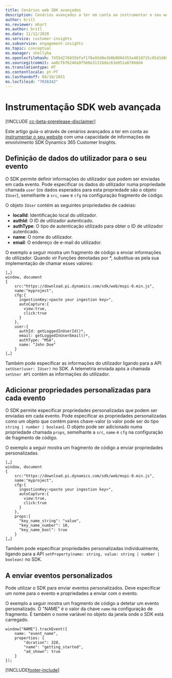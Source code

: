 ```yaml
---
title: Cenários web SDK avançados
description: Cenários avançados a ter em conta ao instrumentar o seu website com um SDK.
author: britl
ms.reviewer: mhart
ms.author: britl
ms.date: 11/12/2020
ms.service: customer-insights
ms.subservice: engagement-insights
ms.topic: conceptual
ms.manager: shellyha
ms.openlocfilehash: 7455d276035bfaf1f8a93d0e3b0b0884353a4010715c05d1d696309f7eb4b233
ms.sourcegitcommit: aa0cfbf6240a9f560e3131bdec63e051a8786dd4
ms.translationtype: HT
ms.contentlocale: pt-PT
ms.lasthandoff: 08/10/2021
ms.locfileid: "7036342"
---
```

# <a name="advanced-web-sdk-instrumentation"></a>Instrumentação SDK web avançada

[!INCLUDE [cc-beta-prerelease-disclaimer](includes/cc-beta-prerelease-disclaimer.md)]

Este artigo guia-o através de cenários avançados a ter em conta ao [instrumentar o seu website](instrument-website.md) com uma capacidade de informações de envolvimento SDK Dynamics 365 Customer Insights.

## <a name="setting-user-details-for-your-event"></a>Definição de dados do utilizador para o seu evento

O SDK permite definir informações do utilizador que podem ser enviadas em cada evento. Pode especificar os dados do utilizador numa propriedade chamada `user` (os dados esperados para esta propriedade são o objeto `IUser`), semelhante a `src`, `name` e `cfg` na configuração fragmento de código.

O objeto `IUser` contém as seguintes propriedades de cadeias:

- **localId**: Identificação local do utilizador.
- **authId**: O ID de utilizador autenticado.
- **authType**: O tipo de autenticação utilizado para obter o ID de utilizador autenticado.
- **name**: O nome do utilizador.
- **email**: O endereço de e-mail do utilizador.
    
O exemplo a seguir mostra um fragmento de código a enviar informações do utilizador. Quando vir Funções denotadas por *, substitua-as pela sua implementação de chamar esses valores:  

```
[…]
window, document 
{
    src:"https://download.pi.dynamics.com/sdk/web/mspi-0.min.js", 
    name:"myproject",      
    cfg:{ 
      ingestionKey:<paste your ingestion key>", 
      autoCapture:{ 
        view:true, 
        click:true 
      }
    },
    user:{
      authId: getLoggedInUserId()*,
      email: getLoggedInUserEmail()*,
      authType: "MSA",
      name: "John Doe"
    }
[…]
```

Também pode especificar as informações do utilizador ligando para a API `setUser(user: IUser)` no SDK. A telemetria enviada após a chamada `setUser API` contém as informações do utilizador.

## <a name="adding-custom-properties-for-each-event"></a>Adicionar propriedades personalizadas para cada evento

O SDK permite especificar propriedades personalizadas que podem ser enviadas em cada evento. Pode especificar as propriedades personalizadas como um objeto que contém pares chave-valor (o valor pode ser do tipo `string | number | boolean`). O objeto pode ser adicionado numa propriedade chamada `props`, semelhante a `src`, `name` e `cfg` na configuração de fragmento de código. 

O exemplo a seguir mostra um fragmento de código a enviar propriedades personalizadas.

```
[…]
window, document 
{
    src:"https://download.pi.dynamics.com/sdk/web/mspi-0.min.js", 
    name:"myproject",      
    cfg:{ 
      ingestionKey:<paste your ingestion key>", 
      autoCapture:{ 
        view:true, 
        click:true 
      }
    },
    props:{
      "key_name_string": "value",
      "key_name_number": 10,
      "key_name_bool": true
    }
[…]
```

Também pode especificar propriedades personalizadas individualmente, ligando para a API `setProperty(name: string, value: string | number | boolean)` no SDK.

## <a name="sending-custom-events"></a>A enviar eventos personalizados

Pode utilizar o SDK para enviar eventos personalizados. Deve especificar um nome para o evento e propriedades a enviar com o evento.

O exemplo a seguir mostra um fragmento de código a detetar um evento personalizado. O "NAME" é o valor da chave `name` na configuração de fragmento. É também o nome variável no objeto da janela onde o SDK está carregado.

```
window["NAME"].trackEvent({
    name: "event_name",
    properties: {
        "duration": 320,
        "name": "getting_started",
        "ad_shown": true
    }
});
```


[!INCLUDE[footer-include](../includes/footer-banner.md)]